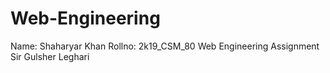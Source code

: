 # Web-Engineering
Name: Shaharyar Khan
Rollno: 2k19_CSM_80
Web Engineering Assignment Sir Gulsher Leghari
